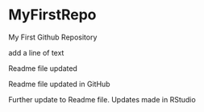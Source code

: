 # MyFirstRepo
My First Github Repository

add a line of text

Readme file updated

Readme file updated in GitHub 

Further update to Readme file. Updates made in RStudio
